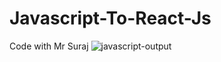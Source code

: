 # Javascript-To-React-Js
Code with Mr Suraj
![javascript-output](https://github.com/user-attachments/assets/5720a611-57be-4cde-9bc3-c617de82d102)
